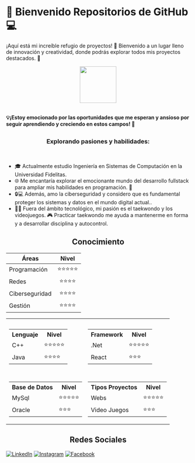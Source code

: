 <h1> 🚀 Bienvenido Repositorios de GitHub 💻 </h1> 

¡Aquí está mi increíble refugio de proyectos! 🚀 Bienvenido a un lugar lleno de innovación y creatividad, donde podrás explorar todos mis proyectos destacados. 💼</br>

<p align="center">
 <img width="100" src="https://i.imgur.com/0kvtMLE.gif" align="center"/>
</p>

<br>
<b> 💡¡Estoy emocionado por las oportunidades que me esperan y ansioso por seguir aprendiendo y creciendo en estos campos! 🚀 </b>
<br>

<h2 align="center"></h2>
<h3 align="center">Explorando pasiones y habilidades:</h3>
<br>

- 🎓 Actualmente estudio Ingeniería en Sistemas de Computación en la Universidad Fidelitas. 
- 🌐 Me encantaría explorar el emocionante mundo del desarrollo fullstack para ampliar mis habilidades en programación. 💪
- 🔒💻 Además, amo la ciberseguridad y considero que es fundamental proteger los sistemas y datos en el mundo digital actual.. 
- 🥋💥 Fuera del ámbito tecnológico, mi pasión es el taekwondo y los videojuegos. 🎮 Practicar taekwondo me ayuda a mantenerme en forma y a desarrollar disciplina y autocontrol.

<h2 align="center">Conocimiento</h2>


<div align="center">

| Áreas           | Nivel |
| -------------- | :------: |
| Programación   | ⭐⭐⭐⭐⭐ |
| Redes          | ⭐⭐⭐⭐ |
| Ciberseguridad | ⭐⭐⭐⭐   |
| Gestión        | ⭐⭐⭐⭐   |


<table >
  <tr>
    <td colspan="2" text-align: "center">
      <h3></h3>
      <table>
       <tr>
                <th>Lenguaje</th>
                <th>Nivel</th>
            </tr>
            <tr>
                <td>C++</td>
                <td>⭐⭐⭐⭐⭐</td>
            </tr>
            <tr>
                <td>Java</td>
                <td>⭐⭐⭐⭐</td>
            </tr>
      </table>
    </td>
    <td colspan="2">
      <h3></h3>
      <table>
         <tr>
                <th>Framework</th>
                <th>Nivel</th>
            </tr>
            <tr>
                <td>.Net</td>
                <td>⭐⭐⭐⭐⭐</td>
            </tr>
            <tr>
                <td>React</td>
                <td>⭐⭐⭐</td>
            </tr>
      </table>
    </td>
  </tr>
  <tr>
    <td colspan="2">
      <h3></h3>
      <table>
        <tr>
                <th>Base de Datos</th>
                <th>Nivel</th>
            </tr>
            <tr>
                <td>MySql</td>
                <td>⭐⭐⭐⭐⭐</td>
            </tr>
            <tr>
                <td>Oracle</td>
                <td>⭐⭐⭐</td>
            </tr>
      </table>
    </td>
    <td colspan="2">
      <h3></h3>
      <table>
        <tr>
                <th>Tipos Proyectos</th>
                <th>Nivel</th>
            </tr>
            <tr>
                <td>Webs</td>
                <td>⭐⭐⭐⭐⭐</td>
            </tr>
            <tr>
                <td>Video Juegos</td>
                <td>⭐⭐⭐</td>
            </tr>
      </table>
    </td>
  </tr>
</table>



</div>









<h2 align="center">Redes Sociales</h2>

[![LinkedIn](https://img.shields.io/badge/LinkedIn-Kenneth_Alvarado-0077B5?style=for-the-badge&logo=linkedin&logoColor=white&labelColor=101010)](https://www.linkedin.com/in/kenneth-alvaradom)
[![Instagram](https://img.shields.io/badge/Instagram-@kennethalmar-E4405F?style=for-the-badge&logo=instagram&logoColor=white&labelColor=101010)](https://www.instagram.com/kennethalmar/)
[![Facebook](https://img.shields.io/badge/Facebook-@Kenneth_Alvarado-1DA1F2?style=for-the-badge&logo=facebook&logoColor=white&labelColor=101010)](https://www.facebook.com/kenneth.alvarado.39/)
